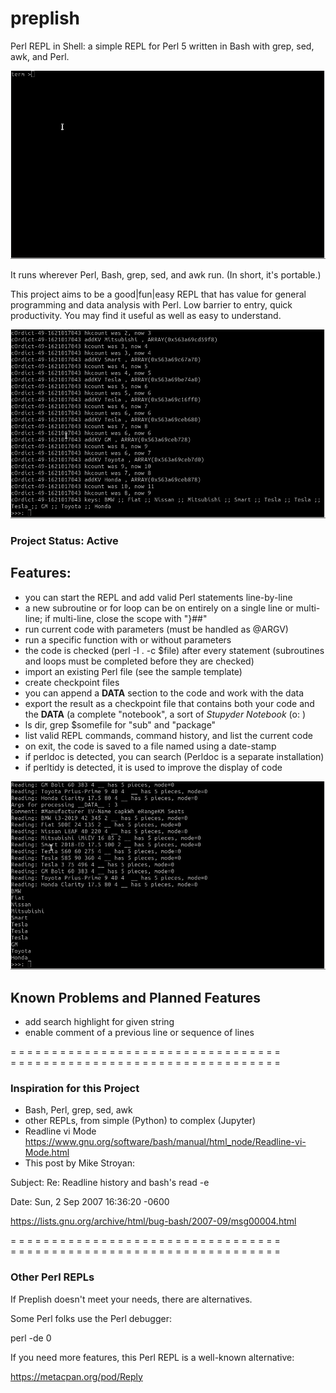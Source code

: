 # preplish

Perl REPL in Shell: a simple REPL for Perl 5 written in Bash with grep, sed, awk, and Perl.

![usage01](https://github.com/viviparous/preplish/blob/main/step001-preplish-opt.gif)


It runs wherever Perl, Bash, grep, sed, and awk run. (In short, it's portable.)

This project aims to be a good|fun|easy REPL that has value for general programming and data analysis with Perl. Low barrier to entry, quick productivity. You may find it useful as well as easy to understand.

![usage03](https://github.com/viviparous/preplish/blob/main/step003-preplish-opt.gif)

### Project Status: Active

## Features:
* you can start the REPL and add valid Perl statements line-by-line
* a new subroutine or for loop can be on entirely on a single line or multi-line; if multi-line, close the scope with "}##"
* run current code with parameters (must be handled as @ARGV)
* run a specific function with or without parameters
* the code is checked (perl -I . -c $file) after every statement (subroutines and loops must be completed before they are checked)
* import an existing Perl file (see the sample template)
* create checkpoint files
* you can append a __DATA__ section to the code and work with the data
* export the result as a checkpoint file that contains both your code and the __DATA__ (a complete "notebook", a sort of _Stupyder Notebook_ (o: )
* ls dir, grep $somefile for "sub" and "package"
* list valid REPL commands, command history, and list the current code 
* on exit, the code is saved to a file named using a date-stamp
* if perldoc is detected, you can search (Perldoc is a separate installation)
* if perltidy is detected, it is used to improve the display of code 


![usage02](https://github.com/viviparous/preplish/blob/main/step002-preplish-opt.gif)


## Known Problems and Planned Features
* add search highlight for given string
* enable comment of a previous line or sequence of lines

= = = = = = = = = = = = = = = = = = = = = = = = = = = = = = = = =  
= = = = = = = = = = = = = = = = = = = = = = = = = = = = = = = = =  

### Inspiration for this Project
* Bash, Perl, grep, sed, awk
* other REPLs, from simple (Python) to complex (Jupyter)
* Readline vi Mode https://www.gnu.org/software/bash/manual/html_node/Readline-vi-Mode.html
* This post by Mike Stroyan:

Subject: 	Re: Readline history and bash's read -e

Date: 	Sun, 2 Sep 2007 16:36:20 -0600

https://lists.gnu.org/archive/html/bug-bash/2007-09/msg00004.html

= = = = = = = = = = = = = = = = = = = = = = = = = = = = = = = = =  
= = = = = = = = = = = = = = = = = = = = = = = = = = = = = = = = =  

### Other Perl REPLs
If Preplish doesn't meet your needs, there are alternatives.

Some Perl folks use the Perl debugger:

perl -de 0

If you need more features, this Perl REPL is a well-known alternative:

https://metacpan.org/pod/Reply


